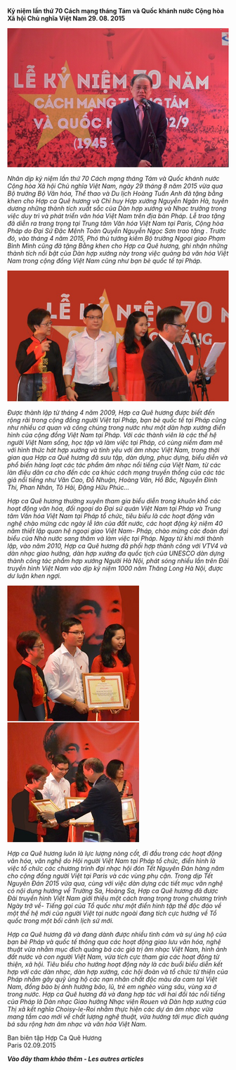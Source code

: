 <!--
title: Kỷ niệm lần thứ 70 Cách mạng tháng Tám và Quốc khánh nước Cộng hòa Xã hội Chủ nghĩa Việt Nam 29. 08. 2015
author: Tich Ky
-->

**Kỷ niệm lần thứ 70 Cách mạng tháng Tám và Quốc khánh nước Cộng hòa Xã hội Chủ nghĩa Việt Nam 29. 08. 2015**

![](dsc_0951-ok-650.jpg)  

*Nhân dịp kỷ niệm lần thứ 70 Cách mạng tháng Tám và Quốc khánh nước Cộng hòa Xã hội Chủ nghĩa Việt Nam, ngày 29 tháng 8 năm 2015 vừa qua Bộ trưởng Bộ Văn hóa, Thể thao và Du lịch Hoàng Tuấn Anh đã tặng bằng khen cho Hợp ca Quê hương và Chỉ huy Hợp xướng Nguyễn Ngân Hà, tuyên dương những thành tích xuất sắc của Dàn hợp xướng và Nhạc trưởng trong việc duy trì và phát triển văn hóa Việt Nam trên địa bàn Pháp. Lễ trao tặng đã diễn ra trang trọng tại Trung tâm Văn hóa Việt Nam tại Paris, Cộng hòa Pháp do Đại Sứ Đặc Mệnh Toàn Quyền Nguyễn Ngọc Sơn trao tặng . Trước đó, vào tháng 4 năm 2015, Phó thủ tướng kiêm Bộ trưởng Ngoại giao Phạm Bình Minh cũng đã tặng Bằng khen cho Hợp ca Quê hương, ghi nhận những thành tích nổi bật của Dàn hợp xướng này trong việc quảng bá văn hóa Việt Nam trong cộng đồng Việt Nam cũng như bạn bè quốc tế tại Pháp.*

![](khen-thuong-650.jpg)

*Được thành lập từ tháng 4 năm 2009, Hợp ca Quê hương được biết đến rộng rãi trong cộng đồng người Việt tại Pháp, bạn bè quốc tế tại Pháp cũng như nhiều cơ quan và công chúng trong nước như một dàn hợp xướng điển hình của cộng đồng Việt Nam tại Pháp. Với các thành viên là các thế hệ người Việt Nam sống, học tập và làm việc tại Pháp, có cùng niềm đam mê với hình thức hát hợp xướng và tình yêu với âm nhạc Việt Nam, trong thời gian qua Hợp ca Quê hương đã sưu tập, dàn dựng, phục dựng, biểu diễn và phổ biến hàng loạt các tác phẩm âm nhạc nổi tiếng của Việt Nam, từ các làn điệu dân ca cho đến các ca khúc cách mạng truyền thống của các tác giả nổi tiếng như Văn Cao, Đỗ Nhuận, Hoàng Vân, Hồ Bắc, Nguyễn Đình Thi, Phan Nhân, Tô Hải, Đặng Hữu Phúc…*

*Hợp ca Quê hương thường xuyên tham gia biểu diễn trong khuôn khổ các hoạt động văn hóa, đối ngoại do Đại sứ quán Việt Nam tại Pháp và Trung tâm Văn hóa Việt Nam tại Pháp tổ chức, tiêu biểu là các hoạt động văn nghệ chào mừng các ngày lễ lớn của đất nước, các hoạt động kỷ niệm 40 năm thiết lập quan hệ ngoại giao Việt Nam- Pháp, chào mừng các đoàn đại biểu của Nhà nước sang thăm và làm việc tại Pháp. Ngay từ khi mới thành lập, vào năm 2010, Hợp ca Quê hương đã phối hợp thành công với VTV4 và dàn nhạc giao hưởng, dàn hợp xướng đa quốc tịch của UNESCO dàn dựng thành công tác phẩm hợp xướng Người Hà Nội, phát sóng nhiều lần trên Đài truyền hình Việt Nam vào dịp kỷ niệm 1000 năm Thăng Long Hà Nội, được dư luận khen ngợi.*
 
![](dsc_0959-cop-300.jpg)
![](khen-thuong-cop-300.jpg)

*Hợp ca Quê hương luôn là lực lượng nòng cốt, đi đầu trong các hoạt động văn hóa, văn nghệ do Hội người Việt Nam tại Pháp tổ chức, điển hình là việc tổ chức các chương trình đại nhạc hội đón Tết Nguyên Đán hàng năm cho cộng đồng người Việt tại Paris và các vùng phụ cận. Trong dịp Tết Nguyên Đán 2015 vừa qua, cùng với việc dàn dựng các tiết mục văn nghệ có nội dung hướng về Trường Sa, Hoàng Sa, Hợp ca Quê hương đã được Đài truyền hình Việt Nam giới thiệu một cách trang trọng trong chương trình Ngày trở về- Tiếng gọi của Tổ quốc như một điển hình tập thể độc đáo về một thế hệ mới của người Việt tại nước ngoài đang tích cực hướng về Tổ quốc trong một bối cảnh lịch sử mới.*

*Hợp ca Quê hương đã và đang dành được nhiều tình cảm và sự ủng hộ của bạn bè Pháp và quốc tế thông qua các hoạt động giao lưu văn hóa, nghệ thuật vừa nhằm mục đích quảng bá các giá trị âm nhạc Việt Nam, hình ảnh đất nước và con người Việt Nam, vừa tích cực tham gia các hoạt động từ thiện, xã hội. Tiêu biểu cho hướng hoạt động này là các buổi biểu diễn kết hợp với các dàn nhạc, dàn hợp xướng, các hội đoàn và tổ chức từ thiện của Pháp nhằm gây quỹ ủng hộ các nạn nhân chất độc màu da cam tại Việt Nam, đồng bào bị ảnh hưởng bão, lũ, trẻ em nghèo vùng sâu, vùng xa ở trong nước. Hợp ca Quê hương đã và đang hợp tác với hai đối tác nổi tiếng của Pháp là Dàn nhạc Giao hưởng Nhạc viện Rouen và Dàn hợp xướng của Thị xã kết nghĩa Choisy-le-Roi nhằm thực hiện các dự án âm nhạc vừa mang tầm cao mới về chất lượng nghệ thuật, vừa hướng tới mục đích quảng bá sâu rộng hơn âm nhạc và văn hóa Việt Nam.*
 
Ban biên tập Hợp Ca Quê Hương  
Paris 02.09.2015
 
***Vào đây tham khảo thêm - Les autres articles***  
 